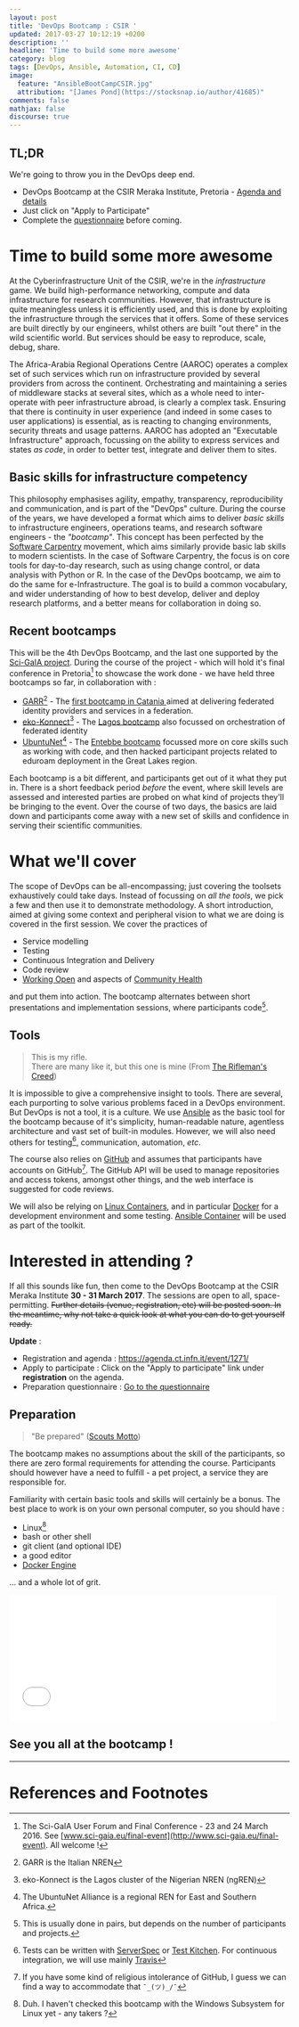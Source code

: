 ```yaml
---
layout: post
title: 'DevOps Bootcamp : CSIR '
updated: 2017-03-27 10:12:19 +0200
description: ''
headline: 'Time to build some more awesome'
category: blog
tags: [DevOps, Ansible, Automation, CI, CD]
image:
  feature: "AnsibleBootCampCSIR.jpg"
  attribution: "[James Pond](https://stocksnap.io/author/41685)"
comments: false
mathjax: false
discourse: true
---
```


## TL;DR

We're going to throw you in the DevOps deep end.

  * DevOps Bootcamp at the CSIR Meraka Institute, Pretoria - [Agenda and details](https://agenda.ct.infn.it/event/1271/)
  * Just click on "Apply to Participate"
  * Complete the [questionnaire](https://docs.google.com/forms/d/1BkMVXJkHji-fhu2UFJHtK0qbJfrW21Ctn4nf_eJS9tI/edit) before coming.

# Time to build some more awesome

At the Cyberinfrastructure Unit of  the CSIR, we're in the _infrastructure_ game. We build high-performance networking, compute and data infrastructure for research communities. However, that infrastructure is quite meaningless unless it is efficiently used, and this is done by exploiting the infrastructure through the services that it offers. Some of these services are built directly by our engineers, whilst others are built "out there" in the wild scientific world. But services should be easy to reproduce, scale, debug,  share.

The Africa-Arabia Regional Operations Centre (AAROC) operates a complex set of such services which run on infrastructure provided by several providers from across the continent. Orchestrating and maintaining a series of middleware stacks at several sites, which as a whole need to inter-operate with peer infrastructure abroad, is clearly a complex task. Ensuring that there is continuity in user experience (and indeed in some cases to user applications) is essential, as is reacting to changing environments, security threats and usage patterns. AAROC has adopted an "Executable Infrastructure" approach, focussing on the ability to express services and states _as code_, in order to better test, integrate and deliver them to sites.

## Basic skills for infrastructure competency

This philosophy emphasises agility, empathy, transparency, reproducibility and communication, and is part of the "DevOps" culture. During the course of the years, we have developed a format which aims to deliver _basic skills_ to infrastructure engineers, operations teams, and research software engineers - the _"bootcamp"_. This concept has been perfected by the [Software Carpentry](http://www.software-carpentry.org) movement, which aims similarly provide basic lab skills to modern scientists. In the case of Software Carpentry, the focus is on core tools for day-to-day research, such as using change control, or data analysis with Python or R. In the case of the DevOps bootcamp, we aim to do the same for e-Infrastructure. The goal is to build a common vocabulary, and wider understanding of how to best develop, deliver and deploy research platforms, and a better means for collaboration in doing so.

## Recent bootcamps

This will be the 4th DevOps Bootcamp, and the last one supported by the [Sci-GaIA project](http://www.sci-gaia.eu). During the course of the project - which will hold it's final conference in Pretoria[^FinalConf] to showcase the work done - we have held three bootcamps so far, in collaboration with :

  - [GARR](http://www.garr.it)[^GARR] - The [first bootcamp in Catania ](http://agenda.ct.infn.it/event/1180/other-view?view=indico_infn_meeting) aimed at delivering federated identity providers and services in a federation.
  - [eko-Konnect](http://www.eko-konnect.org)[^eko] - The [Lagos bootcamp](http://indico.wacren.net/event/25/) also focussed on orchestration of federated identity
  - [UbuntuNet](http://www.ubuntnet.net)[^UbuntuNet] - The [Entebbe bootcamp](https://events.ubuntunet.net/indico/event/5/) focussed more on core skills such as working with code, and then hacked participant projects related to eduroam deployment in the Great Lakes region.

Each bootcamp is a bit different, and participants get out of it what they put in. There is a short feedback period _before_ the event, where skill levels are assessed and interested parties are probed on what kind of projects they'll be bringing to the event. Over the course of two days, the basics are laid down and participants come away with a new set of skills and confidence in serving their scientific communities.

# What we'll cover

The scope of DevOps can be all-encompassing; just covering the toolsets exhaustively could take days. Instead of focussing on _all the tools_, we pick a few and then use it to demonstrate methodology. A short introduction, aimed at giving some context and peripheral vision to what we are doing is covered in the first session. We cover the practices of

  * Service modelling
  * Testing
  * Continuous Integration and Delivery
  * Code review
  * [Working Open](https://mozillascience.github.io/WOW-2017/) and aspects of [Community Health]()

and put them into action. The bootcamp alternates between short presentations and implementation sessions, where participants code[^OrIndividuals].

## Tools

> This is my rifle. <br>
> There are many like it, but this one is mine
  (From [The Rifleman's Creed](https://en.wikipedia.org/wiki/Rifleman's_Creed))

It is impossible to give a comprehensive insight to tools. There are several, each purporting to solve various problems faced in a DevOps environment. But DevOps is not a tool, it is a culture. We use [Ansible](http://www.ansible.com) as the basic tool for the bootcamp because of it's simplicity, human-readable nature, agentless architecture and vast set of built-in modules. However, we will also need others for testing[^Testing], communication, automation, _etc_.

The course also relies on [GitHub](https://github.com/) and assumes that participants have accounts on GitHub[^NoGithub]. The GitHub API will be used to manage repositories and access tokens, amongst other things, and the web interface is suggested for code reviews.

We will also be relying on [Linux Containers](https://en.wikipedia.org/wiki/LXC), and in particular [Docker](http://docker.com/) for a development environment and some testing. [Ansible Container](https://docs.ansible.com/ansible-container) will be used as part of the toolkit.

# Interested in attending ?

If all this sounds like fun, then come to the DevOps Bootcamp at the CSIR Meraka Institute **30 - 31 March 2017**. The sessions are open to all, space-permitting. ~~Further details (venue, registration, etc) will be posted soon. In the meantime, why not take a quick look at what you can do to get yourself ready.~~

**Update** :

  * Registration and agenda  : https://agenda.ct.infn.it/event/1271/
  * Apply to participate : Click on the "Apply to participate" link under **registration** on the agenda.
  * Preparation questionnaire : [Go to the questionnaire](https://docs.google.com/forms/d/1BkMVXJkHji-fhu2UFJHtK0qbJfrW21Ctn4nf_eJS9tI/edit)

## Preparation

> "Be prepared"
  ([Scouts Motto](https://en.wikipedia.org/wiki/Scout_Motto))

The bootcamp makes no assumptions about the skill of the participants, so there are zero formal requirements for attending the course.  Participants should however have a need to fulfill - a pet project, a service they are responsible for.

Familiarity with certain basic tools and skills will certainly be a bonus. The best place to work is on your own personal computer, so you should have  :

  * Linux[^Duh]
  * bash or other shell
  * git client (and optional IDE)
  * a good editor
  * [Docker Engine](https://store.docker.com/search?type=edition&offering=community)

... and a whole lot of grit.

<div class="text-center">
<iframe src="//giphy.com/embed/11zTEl7fbwml68" width="480" height="226.55999999999997" frameBorder="0" class="giphy-embed" allowFullScreen></iframe>
<p> </p>
<h2>See you all at the bootcamp !</h2>
</div>
<p> </p>

----

# References and Footnotes

[^FinalConf]: The Sci-GaIA User Forum and Final Conference - 23 and 24 March 2016. See [www.sci-gaia.eu/final-event](http://www.sci-gaia.eu/final-event). All welcome !
[^GARR]: GARR is the Italian NREN
[^eko]: eko-Konnect is the Lagos cluster of the Nigerian NREN (ngREN)
[^UbuntuNet]: The UbuntuNet Alliance is a regional REN for East and Southern Africa.
[^OrIndividuals]: This is usually done in pairs, but depends on the number of participants and projects.
[^Testing]: Tests can be written with [ServerSpec](http://serverspec.org/) or [Test Kitchen](http://kitchen.ci). For continuous integration, we will use mainly [Travis](https://travis-ci.org)
[^NoGithub]: If you have some kind of religious intolerance of GitHub, I guess we can find a way to accommodate that <code>¯\_(ツ)_/¯</code>
[^Duh]: Duh. I haven't checked this bootcamp with the Windows Subsystem for Linux yet - any takers ?
